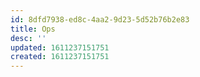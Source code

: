 ```yaml
---
id: 8dfd7938-ed8c-4aa2-9d23-5d52b76b2e83
title: Ops
desc: ''
updated: 1611237151751
created: 1611237151751
---
```


